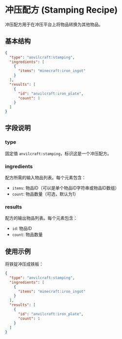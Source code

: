 # 冲压配方 (Stamping Recipe)

冲压配方用于在冲压平台上将物品转换为其他物品。

## 基本结构

```json
{
  "type": "anvilcraft:stamping",
  "ingredients": [
    {
      "items": "minecraft:iron_ingot"
    }
  ],
  "results": [
    {
      "id": "anvilcraft:iron_plate",
      "count": 1
    }
  ]
}
```

## 字段说明

### type

固定值 `anvilcraft:stamping`，标识这是一个冲压配方。

### ingredients

配方所需的输入物品列表。每个元素包含：

- `items`: 物品ID（可以是单个物品ID字符串或物品ID数组）
- `count`: 物品数量（可选，默认为1）

### results

配方的输出物品列表。每个元素包含：

- `id`: 物品ID
- `count`: 物品数量

## 使用示例

将铁锭冲压成铁板：

```json
{
  "type": "anvilcraft:stamping",
  "ingredients": [
    {
      "items": "minecraft:iron_ingot"
    }
  ],
  "results": [
    {
      "id": "anvilcraft:iron_plate",
      "count": 1
    }
  ]
}
```